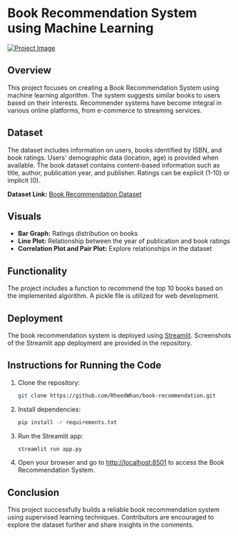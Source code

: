 # Book Recommendation System using Machine Learning

[![Project Image](https://user-images.githubusercontent.com/115232340/201062991-1256ac4b-e96f-4103-8b54-cedee9b85c6b.png)](https://github.com/YourGitHubUsername/YourRepoName)

## Overview

This project focuses on creating a Book Recommendation System using machine learning algorithm. The system suggests similar books to users based on their interests. Recommender systems have become integral in various online platforms, from e-commerce to streaming services.

## Dataset

The dataset includes information on users, books identified by ISBN, and book ratings. Users' demographic data (location, age) is provided when available. The book dataset contains content-based information such as title, author, publication year, and publisher. Ratings can be explicit (1-10) or implicit (0).

**Dataset Link:** [Book Recommendation Dataset](https://www.kaggle.com/datasets/arashnic/book-recommendation-dataset)

## Visuals

- **Bar Graph:** Ratings distribution on books
- **Line Plot:** Relationship between the year of publication and book ratings
- **Correlation Plot and Pair Plot:** Explore relationships in the dataset

## Functionality

The project includes a function to recommend the top 10 books based on the implemented algorithm. A pickle file is utilized for web development.

## Deployment

The book recommendation system is deployed using [Streamlit](https://streamlit.io/). Screenshots of the Streamlit app deployment are provided in the repository.

## Instructions for Running the Code

1. Clone the repository:

    ```bash
    git clone https://github.com/RheedWhan/book-recommendation.git
    ```

2. Install dependencies:

    ```bash
    pip install -r requirements.txt
    ```

3. Run the Streamlit app:

    ```bash
    streamlit run app.py
    ```

4. Open your browser and go to [http://localhost:8501](http://localhost:8501) to access the Book Recommendation System.

## Conclusion

This project successfully builds a reliable book recommendation system using supervised learning techniques. Contributors are encouraged to explore the dataset further and share insights in the comments.

